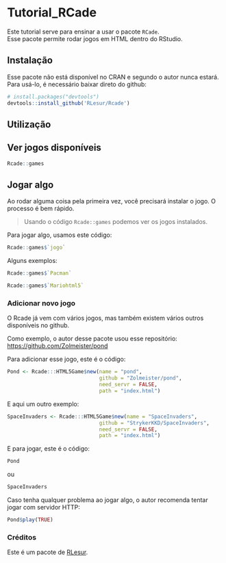 # Tutorial_RCade  

Este tutorial serve para ensinar a usar o pacote `RCade`.  
Esse pacote permite rodar jogos em HTML dentro do RStudio.

Instalação
----------  

Esse pacote não está disponível no CRAN e segundo o autor nunca estará.
Para usá-lo, é necessário baixar direto do github:

```r
# install.packages("devtools")
devtools::install_github('RLesur/Rcade')
```

Utilização
---------

Ver jogos disponíveis
---------------------

```r
Rcade::games
```

Jogar algo
----------

Ao rodar alguma coisa pela primeira vez, você precisará instalar o jogo. O processo é bem rápido.

>Usando o código `Rcade::games` podemos ver os jogos instalados.

Para jogar algo, usamos este código:

```r
Rcade::games$`jogo`
```

Alguns exemplos: 

``` r
Rcade::games$`Pacman`
```

``` r
Rcade::games$`Mariohtml5`
```

### Adicionar novo jogo

O Rcade já vem com vários jogos, mas também existem vários outros disponíveis no github.

Como exemplo, o autor desse pacote usou esse repositório: https://github.com/Zolmeister/pond

Para adicionar esse jogo, este é o código:

``` r
Pond <- Rcade:::HTML5Game$new(name = "pond", 
                              github = "Zolmeister/pond", 
                              need_servr = FALSE, 
                              path = "index.html")
```

E aqui um outro exemplo:

```r
SpaceInvaders <- Rcade:::HTML5Game$new(name = "SpaceInvaders", 
                              github = "StrykerKKD/SpaceInvaders", 
                              need_servr = FALSE, 
                              path = "index.html")
```

E para jogar, este é o código:

```r
Pond
```

ou 

```r
SpaceInvaders
```

Caso tenha qualquer problema ao jogar algo, o autor recomenda tentar jogar com servidor HTTP:

``` r
Pond$play(TRUE)
```

### Créditos

Este é um pacote de [RLesur](https://github.com/RLesur).
